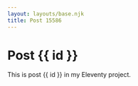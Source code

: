 ```yaml
---
layout: layouts/base.njk
title: Post 15586
---
```


# Post {{ id }}

This is post {{ id }} in my Eleventy project.
